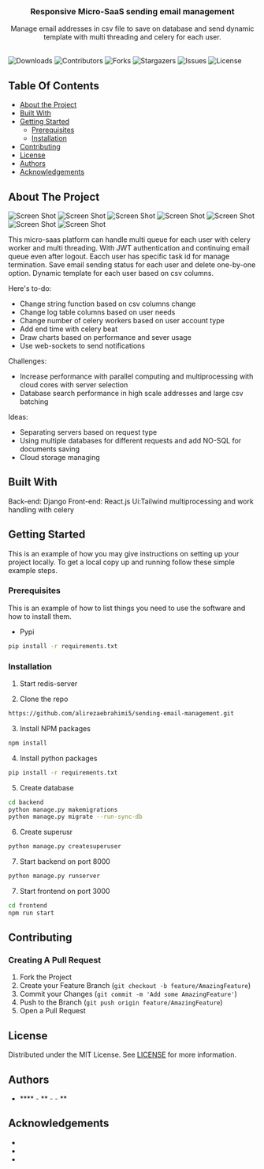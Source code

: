 <br/>
<p align="center">
  <h3 align="center">Responsive Micro-SaaS sending email management</h3>

  <p align="center">
    Manage email addresses in csv file to save on database and send dynamic template with multi threading and celery for each user.
    <br/>
    <br/>
  </p>
</p>

![Downloads](https://img.shields.io/github/downloads/alirezaebrahimi5/sending-email-management/total) ![Contributors](https://img.shields.io/github/contributors/alirezaebrahimi5/sending-email-management?color=dark-green) ![Forks](https://img.shields.io/github/forks/alirezaebrahimi5/sending-email-management?style=social) ![Stargazers](https://img.shields.io/github/stars/alirezaebrahimi5/sending-email-management?style=social) ![Issues](https://img.shields.io/github/issues/alirezaebrahimi5/sending-email-management) ![License](https://img.shields.io/github/license/alirezaebrahimi5/sending-email-management) 

## Table Of Contents

* [About the Project](#about-the-project)
* [Built With](#built-with)
* [Getting Started](#getting-started)
  * [Prerequisites](#prerequisites)
  * [Installation](#installation)
* [Contributing](#contributing)
* [License](#license)
* [Authors](#authors)
* [Acknowledgements](#acknowledgements)

## About The Project

![Screen Shot](https://github.com/alirezaebrahimi5/sending-email-management/blob/main/preview/1.png)
![Screen Shot](https://github.com/alirezaebrahimi5/sending-email-management/blob/main/preview/2.png)
![Screen Shot](https://github.com/alirezaebrahimi5/sending-email-management/blob/main/preview/3.png)
![Screen Shot](https://github.com/alirezaebrahimi5/sending-email-management/blob/main/preview/4.png)
![Screen Shot](https://github.com/alirezaebrahimi5/sending-email-management/blob/main/preview/5.png)
![Screen Shot](https://github.com/alirezaebrahimi5/sending-email-management/blob/main/preview/6.png)
![Screen Shot](https://github.com/alirezaebrahimi5/sending-email-management/blob/main/preview/7.png)

This micro-saas platform can handle multi queue for each user with celery worker and multi threading. With JWT authentication and continuing email queue even after logout. Eacch user has specific task id for manage termination. Save email sending status for each user and delete one-by-one option. Dynamic template for each user based on csv columns.

Here's to-do:

* Change string function based on csv columns change
* Change log table columns based on user needs
* Change number of celery workers based on user account type
* Add end time with celery beat
* Draw charts based on performance and sever usage
* Use web-sockets to send notifications

Challenges:

* Increase performance with parallel computing and multiprocessing with cloud cores with server selection
* Database search performance in high scale addresses and large csv batching

Ideas:

* Separating servers based on request type
* Using multiple databases for different requests and add NO-SQL for documents saving
* Cloud storage managing

## Built With

Back-end: Django
Front-end: React.js
Ui:Tailwind
multiprocessing and work handling with celery


## Getting Started

This is an example of how you may give instructions on setting up your project locally.
To get a local copy up and running follow these simple example steps.

### Prerequisites

This is an example of how to list things you need to use the software and how to install them.

* Pypi

```sh
pip install -r requirements.txt
```

### Installation

1. Start redis-server

2. Clone the repo

```sh
https://github.com/alirezaebrahimi5/sending-email-management.git
```

3. Install NPM packages

```sh
npm install
```

4. Install python packages

```sh
pip install -r requirements.txt
```

5. Create database

```sh
cd backend
python manage.py makemigrations
python manage.py migrate --run-sync-db
```

6. Create superusr

```sh
python manage.py createsuperuser
```

7. Start backend on port 8000

```sh
python manage.py runserver
```

7. Start frontend on port 3000

```sh
cd frontend
npm run start
```

## Contributing



### Creating A Pull Request

1. Fork the Project
2. Create your Feature Branch (`git checkout -b feature/AmazingFeature`)
3. Commit your Changes (`git commit -m 'Add some AmazingFeature'`)
4. Push to the Branch (`git push origin feature/AmazingFeature`)
5. Open a Pull Request

## License

Distributed under the MIT License. See [LICENSE](https://github.com/alirezaebrahimi5/sending-email-management/blob/main/LICENSE.md) for more information.

## Authors

* **** - ** - []() - **

## Acknowledgements

* []()
* []()
* []()
